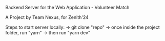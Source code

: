 Backend Server for the Web Application - Volunteer Match

A Project by Team Nexus, for Zenith'24

Steps to start server locally:
-> git clone "repo"
-> once inside the project folder, run "yarn"
-> then run "yarn dev"
